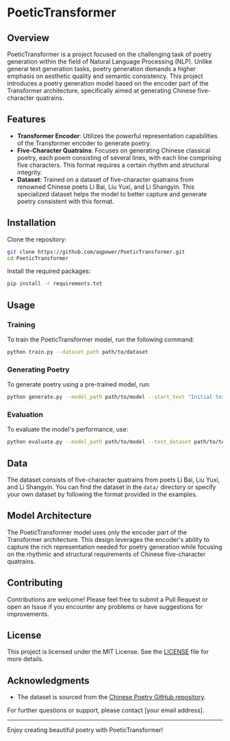 # PoeticTransformer

## Overview

PoeticTransformer is a project focused on the challenging task of poetry generation within the field of Natural Language Processing (NLP). Unlike general text generation tasks, poetry generation demands a higher emphasis on aesthetic quality and semantic consistency. This project introduces a poetry generation model based on the encoder part of the Transformer architecture, specifically aimed at generating Chinese five-character quatrains.

## Features

- **Transformer Encoder**: Utilizes the powerful representation capabilities of the Transformer encoder to generate poetry.
- **Five-Character Quatrains**: Focuses on generating Chinese classical poetry, each poem consisting of several lines, with each line comprising five characters. This format requires a certain rhythm and structural integrity.
- **Dataset**: Trained on a dataset of five-character quatrains from renowned Chinese poets Li Bai, Liu Yuxi, and Li Shangyin. This specialized dataset helps the model to better capture and generate poetry consistent with this format.

## Installation

Clone the repository:
```bash
git clone https://github.com/aqpower/PoeticTransformer.git
cd PoeticTransformer
```

Install the required packages:
```bash
pip install -r requirements.txt
```

## Usage

### Training

To train the PoeticTransformer model, run the following command:
```bash
python train.py --dataset_path path/to/dataset
```

### Generating Poetry

To generate poetry using a pre-trained model, run:
```bash
python generate.py --model_path path/to/model --start_text "Initial text"
```

### Evaluation

To evaluate the model's performance, use:
```bash
python evaluate.py --model_path path/to/model --test_dataset path/to/test_dataset
```

## Data

The dataset consists of five-character quatrains from poets Li Bai, Liu Yuxi, and Li Shangyin. You can find the dataset in the `data/` directory or specify your own dataset by following the format provided in the examples.

## Model Architecture

The PoeticTransformer model uses only the encoder part of the Transformer architecture. This design leverages the encoder's ability to capture the rich representation needed for poetry generation while focusing on the rhythmic and structural requirements of Chinese five-character quatrains.

## Contributing

Contributions are welcome! Please feel free to submit a Pull Request or open an Issue if you encounter any problems or have suggestions for improvements.

## License

This project is licensed under the MIT License. See the [LICENSE](LICENSE) file for more details.

## Acknowledgments

- The dataset is sourced from the [Chinese Poetry GitHub repository](https://github.com/chinese-poetry/chinese-poetry).

For further questions or support, please contact [your email address].

---

Enjoy creating beautiful poetry with PoeticTransformer!
